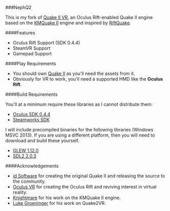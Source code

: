 ###NephQ2

This is my fork of [Quake II VR](https://github.com/q2vr/Quake2VR/), an Oculus Rift-enabled Quake II engine based on the [KMQuake II](http://www.markshan.com/knightmare/) engine and inspired by [RiftQuake](https://github.com/phoboslab/Quakespasm-Rift).

####Features
- Oculus Rift Support (SDK 0.4.4)
- SteamVR Support
- Gamepad Support

####Play Requirements

- You should own [Quake II](http://store.steampowered.com/app/2320/) as you'll need the assets from it.
- Obviously for VR to work, you'll need a supported HMD like the **Oculus Rift**.

####Build Requirements

You'll at a minimum require these libraries as I cannot distribute them:

- [Oculus SDK 0.4.4](https://developer.oculus.com/downloads/)
- [Steamworks SDK](https://partner.steamgames.com/)

I will include precompiled binaries for the following libraries (Windows MSVC 2013). If you are using a different platform, then you will need to download and build these yourself.

- [GLEW 1.12.0](http://glew.sourceforge.net/)
- [SDL2 2.0.3](https://www.libsdl.org/download-2.0.php)

####Acknowledgements
- [id Software](http://www.idsoftware.com/) for creating the original Quake II and releasing the source to the community.
- [Oculus VR](https://www.oculus.com/) for creating the Oculus Rift and reviving interest in virtual reality.
- [Knightmare](http://www.markshan.com/knightmare/) for his work on the KMQuake II engine.
- [Luke Groeninger](https://github.com/dghost) for his work on Quake2VR.
